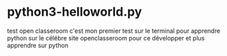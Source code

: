 # python3-helloworld.py
test open classeroom
c'est mon premier test sur le terminal pour apprendre python sur le célébre site openclasseroom pour ce développer et plus apprendre sur python
